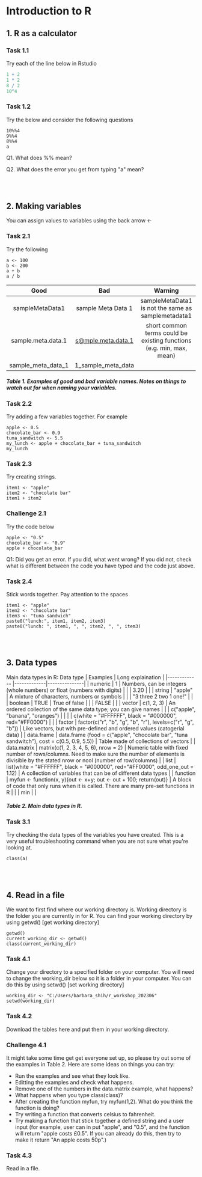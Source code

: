 # Introduction to R
## 1. R as a calculator
### Task 1.1
Try each of the line below in Rstudio
```r
1 + 2
1 * 2
8 / 2
10^4
```
### Task 1.2
Try the below and consider the following questions
```
10%%4
9%%4
8%%4
a
```
Q1. What does %% mean?

Q2. What does the error you get from typing "a" mean?

<br/><br/> 

## 2. Making variables
You can assign values to variables using the back arrow <-

### Task 2.1
Try the following
```
a <- 100
b <- 200
a + b
a / b
````
| Good            | Bad           |  Warning         |
|:-------------:|:-------------:|:---------------:|
| sampleMetaData1      | sample Meta Data 1 |          sampleMetaData1 is not the same as samplemetadata1   |
| sample.meta.data.1      | s@mple.meta.data.1      |  short common terms could be existing functions (e.g. min, max, mean)   |
| sample_meta_data_1 | 1_sample_meta_data      |               |
##### Table 1. Examples of good and bad variable names. Notes on things to watch out for when naming your variables.

### Task 2.2
Try adding a few variables together. For example
```
apple <- 0.5
chocolate_bar <- 0.9
tuna_sandwitch <- 5.5
my_lunch <- apple + chocolate_bar + tuna_sandwitch
my_lunch
```
### Task 2.3
Try creating strings.
```
item1 <- "apple"
item2 <- "chocolate bar"
item1 + item2
```
### Challenge 2.1
Try the code below
```
apple <- "0.5"
chocolate_bar <- "0.9"
apple + chocolate_bar
```
Q1: Did you get an error. If you did, what went wrong? If you did not, check what is different between the code you have typed and the code just above.

### Task 2.4
Stick words together. Pay attention to the spaces
```
item1 <- "apple"
item2 <- "chocolate bar"
item3 <- "tuna sandwich"
paste0("lunch:", item1, item2, item3)
paste0("lunch: ", item1, ", ", item2, ", ", item3)
```


<br> </br>
## 3. Data types
Main data types in R:
Data type            | Examples           |  Long explaination         |
|------------- |-------------|---------------|
| numeric | 1 | Numbers, can be integers (whole numbers) or float (numbers with digits) |
|  | 3.20 | |
| string | "apple" | A mixture of characters, numbers or symbols |
|  | "3 three 2 two 1 one!" |  |
| boolean | TRUE  | True of false |
|  | FALSE  | |
| vector | c(1, 2, 3)  | An ordered collection of the same data type; you can give names |
|  | c("apple", "banana", "oranges")  | |
|  | c(white = "#FFFFFF", black = "#000000", red="#FF0000")  | |
| factor | factor(c("r", "b", "g", "b", "r"), levels=c("r", "g", "b"))  | Like vectors, but with pre-defined and ordered values (catogerial data) |
| data.frame | data.frame (food = c("apple", "chocolate bar", "tuna sandwitch"), cost = c(0.5, 0.9, 5.5))  | Table made of collections of vectors |
| data.matrix | matrix(c(1, 2, 3, 4, 5, 6), nrow = 2)  | Numeric table with fixed number of rows/columns. Need to make sure the number of elements is divisible by the stated nrow or ncol (number of row/columns) |
| list | list(white = "#FFFFFF", black = "#000000", red="#FF0000", odd_one_out = 1.12)  | A collection of variables that can be of different data types |
| function | myfun <- function(x, y){out <- x+y; out <- out + 100; return(out)}  | A block of code that only runs when it is called. There are many pre-set functions in R |
|  | min  |  |
##### Table 2. Main data types in R.


### Task 3.1
Try checking the data types of the variables you have created. This is a very useful troubleshooting command when you are not sure what you're looking at. 
```
class(a)
```

<br> </br>
## 4. Read in a file
We want to first find where our working directory is. Working directory is the folder you are currently in for R. You can find your working directory by using getwd() [get working directory]
```
getwd()
current_working_dir <- getwd()
class(current_working_dir)
```
### Task 4.1
Change your directory to a specified folder on your computer. You will need to change the working_dir below so it is a folder in your computer. You can do this by using setwd() [set working directory]
```
working_dir <- "C:/Users/barbara_shih/r_workshop_202306"
setwd(working_dir)
```
### Task 4.2
Download the tables here and put them in your working directory.

### Challenge 4.1
It might take some time get get everyone set up, so please try out some of the examples in Table 2. Here are some ideas on things you can try:
- Run the examples and see what they look like.
- Editting the examples and check what happens. 
- Remove one of the numbers in the data.matrix example, what happens?
- What happens when you type class(class)?
- After creating the function myfun, try myfun(1,2). What do you think the function is doing?
- Try writing a function that converts celsius to fahrenheit.
- Try making a function that stick together a defined string and a user input (for example, user can in put "apple", and "0.5", and the function will return "apple costs £0.5". If you can already do this, then try to make it return "An apple costs 50p".)

### Task 4.3
Read in a file.









